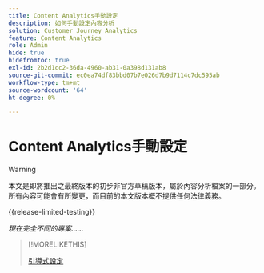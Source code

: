 ```yaml
---
title: Content Analytics手動設定
description: 如何手動設定內容分析
solution: Customer Journey Analytics
feature: Content Analytics
role: Admin
hide: true
hidefromtoc: true
exl-id: 2b2d1cc2-36da-4960-ab31-0a398d131ab8
source-git-commit: ec0ea74df83bbd07b7e026d7b9d7114c7dc595ab
workflow-type: tm+mt
source-wordcount: '64'
ht-degree: 0%

---
```


# Content Analytics手動設定

>[!WARNING]
>
>本文是即將推出之最終版本的初步非官方草稿版本，屬於內容分析檔案的一部分。 所有內容可能會有所變更，而目前的本文版本概不提供任何法律義務。
>

{{release-limited-testing}}

*現在完全不同的專案……*

>[!MORELIKETHIS]
>
>[引導式設定](guided.md)
>